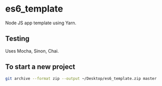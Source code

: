 # es6_template

Node JS app template using Yarn.

## Testing

Uses Mocha, Sinon, Chai.

## To start a new project

```bash
git archive --format zip --output ~/Desktop/es6_template.zip master
```
